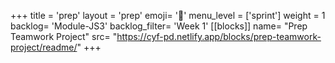 +++
title = 'prep'
layout = 'prep'
emoji= '📝'
menu_level = ['sprint']
weight = 1
backlog= 'Module-JS3'
backlog_filter= 'Week 1'
[[blocks]]
name= "Prep Teamwork Project"
src= "https://cyf-pd.netlify.app/blocks/prep-teamwork-project/readme/"
+++


